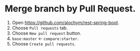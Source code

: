 # Merge branch by Pull Request.

1. Open https://github.com/alochym/rest-spring-boot.
1. Choose `Pull requests` tab.
1. Choose `New pull request` button.
1. `base:master` <- `compare:starter`.
1. Choose `Create pull requests`.
